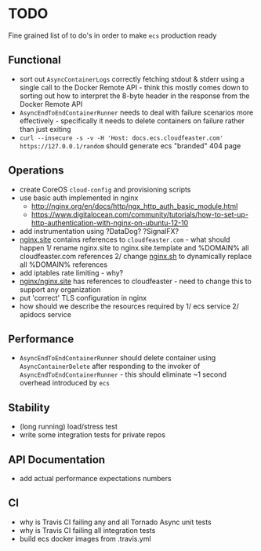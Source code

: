 # TODO

Fine grained list of to do's in order to make ```ecs``` production ready

## Functional

* sort out ```AsyncContainerLogs``` correctly fetching stdout & stderr
  using a single call to the Docker Remote API - think this mostly comes
  down to sorting out how to interpret the 8-byte header in the response
  from the Docker Remote API
* ```AsyncEndToEndContainerRunner``` needs to deal with failure scenarios
  more effectively - specifically it needs to delete containers on failure
  rather than just exiting
* ```curl --insecure -s -v -H 'Host: docs.ecs.cloudfeaster.com' https://127.0.0.1/random``` should generate ecs "branded" 404 page

## Operations

* create CoreOS ```cloud-config``` and provisioning scripts
* use basic auth implemented in nginx
    * http://nginx.org/en/docs/http/ngx_http_auth_basic_module.html
    * https://www.digitalocean.com/community/tutorials/how-to-set-up-http-authentication-with-nginx-on-ubuntu-12-10
* add instrumentation using ?DataDog? ?SignalFX?
* [nginx.site](https://github.com/simonsdave/ecs/blob/master/dockerfiles/nginx/nginx.site)
  contains references to ```cloudfeaster.com``` - what should happen 1/ rename nginx.site 
  to nginx.site.template and %DOMAIN% all cloudfeaster.com references 2/ change
  [nginx.sh](https://github.com/simonsdave/ecs/blob/master/dockerfiles/nginx/nginx.sh)
  to dynamically replace all %DOMAIN% references
* add iptables rate limiting - why?
* [nginx/nginx.site](nginx/nginx.site) has references to cloudfeaster - need to change this to support any organization
* put 'correct' TLS configuration in nginx
* how should we describe the resources required by 1/ ecs service 2/ apidocs service

## Performance

* ```AsyncEndToEndContainerRunner``` should delete container using ```AsyncContainerDelete```
  after responding to the invoker of ```AsyncEndToEndContainerRunner``` - this should eliminate
  ~1 second overhead introduced by ```ecs```

## Stability

* (long running) load/stress test
* write some integration tests for private repos

## API Documentation

* add actual performance expectations numbers

## CI

* why is Travis CI failing any and all Tornado Async unit tests
* why is Travis CI failing all integration tests
* build ecs docker images from .travis.yml

